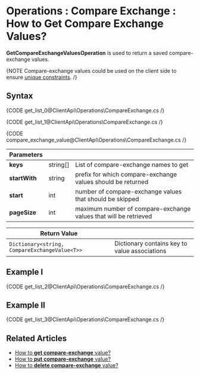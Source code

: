 ﻿# Operations : Compare Exchange : How to Get Compare Exchange Values?

**GetCompareExchangeValuesOperation** is used to return a saved compare-exchange values.

{NOTE Compare-exchange values could be used on the client side to ensure [unique constraints](../../../client-api/operations/compare-exchange/put-compare-exchange-value#example-i).  /}

## Syntax

{CODE get_list_0@ClientApi\Operations\CompareExchange.cs /}

{CODE get_list_1@ClientApi\Operations\CompareExchange.cs /}

{CODE compare_exchange_value@ClientApi\Operations\CompareExchange.cs /}

| Parameters | | |
| ------------- | ------------- | ----- |
| **keys** | string[] | List of compare-exchange names to get |
| **startWith** | string | prefix for which compare-exchange values should be returned |
| **start** | int | number of compare-exchange values that should be skipped  |
| **pageSize** | int | maximum number of compare-exchange values that will be retrieved |


| Return Value | |
| ------------- | ----- |
| `Dictionary<string, CompareExchangeValue<T>>` | Dictionary contains key to value associations |

## Example I 

{CODE get_list_2@ClientApi\Operations\CompareExchange.cs /}

## Example II

{CODE get_list_3@ClientApi\Operations\CompareExchange.cs /}

## Related Articles

- [How to **get compare-exchange** value?](../../../client-api/operations/compare-exchange/get-compare-exchange-value)
- [How to **put compare-exchange** value?](../../../client-api/operations/compare-exchange/put-compare-exchange-value)
- [How to **delete compare-exchange** value?](../../../client-api/operations/compare-exchange/delete-compare-exchange-value)
